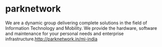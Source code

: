 # parknetwork
We are a dynamic group delivering complete solutions in the field of Information Technology and Mobility. We provide the hardware, software and maintenance for your personal needs and enterprise infrastructure.http://parknetwork.in/mi-india

